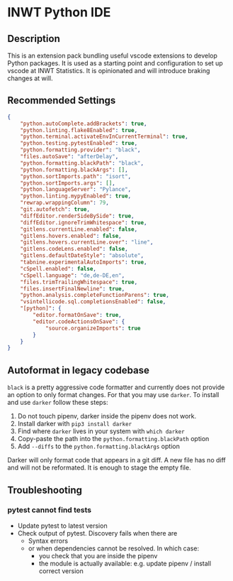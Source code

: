# INWT Python IDE

## Description

This is an extension pack bundling useful vscode extensions to develop Python
packages. It is used as a starting point and configuration to set up vscode
at INWT Statistics. It is opinionated and will introduce braking changes at
will.

## Recommended Settings

```json
{
    "python.autoComplete.addBrackets": true,
    "python.linting.flake8Enabled": true,
    "python.terminal.activateEnvInCurrentTerminal": true,
    "python.testing.pytestEnabled": true,
    "python.formatting.provider": "black",
    "files.autoSave": "afterDelay",
    "python.formatting.blackPath": "black",
    "python.formatting.blackArgs": [],
    "python.sortImports.path": "isort",
    "python.sortImports.args": [],
    "python.languageServer": "Pylance",
    "python.linting.mypyEnabled": true,
    "rewrap.wrappingColumn": 79,
    "git.autofetch": true,
    "diffEditor.renderSideBySide": true,
    "diffEditor.ignoreTrimWhitespace": true,
    "gitlens.currentLine.enabled": false,
    "gitlens.hovers.enabled": false,
    "gitlens.hovers.currentLine.over": "line",
    "gitlens.codeLens.enabled": false,
    "gitlens.defaultDateStyle": "absolute",
    "tabnine.experimentalAutoImports": true,
    "cSpell.enabled": false,
    "cSpell.language": "de,de-DE,en",
    "files.trimTrailingWhitespace": true,
    "files.insertFinalNewline": true,
    "python.analysis.completeFunctionParens": true,
    "vsintellicode.sql.completionsEnabled": false,
    "[python]": {
        "editor.formatOnSave": true,
        "editor.codeActionsOnSave": {
            "source.organizeImports": true
        }
    }
}

```

## Autoformat in legacy codebase

`black` is a pretty aggressive code formatter and currently does not provide an
option to only format changes. For that you may use `darker`. To install and
use `darker` follow these steps:

1. Do not touch pipenv, darker inside the pipenv does not work.
2. Install darker with `pip3 install darker`
3. Find where `darker` lives in your system with `which darker`
4. Copy-paste the path into the `python.formatting.blackPath` option
5. Add `--diffs` to the `python.formatting.blackArgs` option

Darker will only format code that appears in a git diff. A new file has no diff
and will not be reformated. It is enough to stage the empty file.

## Troubleshooting

### pytest cannot find tests

- Update pytest to latest version
- Check output of pytest. Discovery fails when there are
  - Syntax errors
  - or when dependencies cannot be resolved. In which case:
    - you check that you are inside the pipenv
    - the module is actually available: e.g. update pipenv / install correct version
